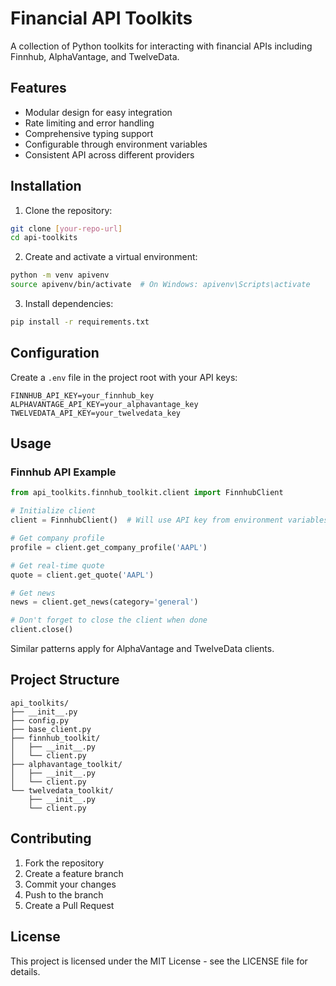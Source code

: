 # Financial API Toolkits

A collection of Python toolkits for interacting with financial APIs including Finnhub, AlphaVantage, and TwelveData.

## Features

- Modular design for easy integration
- Rate limiting and error handling
- Comprehensive typing support
- Configurable through environment variables
- Consistent API across different providers

## Installation

1. Clone the repository:
```bash
git clone [your-repo-url]
cd api-toolkits
```

2. Create and activate a virtual environment:
```bash
python -m venv apivenv
source apivenv/bin/activate  # On Windows: apivenv\Scripts\activate
```

3. Install dependencies:
```bash
pip install -r requirements.txt
```

## Configuration

Create a `.env` file in the project root with your API keys:

```env
FINNHUB_API_KEY=your_finnhub_key
ALPHAVANTAGE_API_KEY=your_alphavantage_key
TWELVEDATA_API_KEY=your_twelvedata_key
```

## Usage

### Finnhub API Example

```python
from api_toolkits.finnhub_toolkit.client import FinnhubClient

# Initialize client
client = FinnhubClient()  # Will use API key from environment variables

# Get company profile
profile = client.get_company_profile('AAPL')

# Get real-time quote
quote = client.get_quote('AAPL')

# Get news
news = client.get_news(category='general')

# Don't forget to close the client when done
client.close()
```

Similar patterns apply for AlphaVantage and TwelveData clients.

## Project Structure

```
api_toolkits/
├── __init__.py
├── config.py
├── base_client.py
├── finnhub_toolkit/
│   ├── __init__.py
│   └── client.py
├── alphavantage_toolkit/
│   ├── __init__.py
│   └── client.py
└── twelvedata_toolkit/
    ├── __init__.py
    └── client.py
```

## Contributing

1. Fork the repository
2. Create a feature branch
3. Commit your changes
4. Push to the branch
5. Create a Pull Request

## License

This project is licensed under the MIT License - see the LICENSE file for details. 